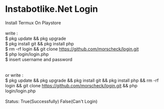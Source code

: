 # Instabotlike.Net Login
Install Termux On Playstore
<br>
<br>
write :<br>
$ pkg update && pkg upgrade<br>
$ pkg install git && pkg install php<br>
$ rm -rf login && git clone https://github.com/morscheck/login.git<br>
$ php login/login.php<br>
$ insert username and password<br>
<br>
<br>or write :<br>
$ pkg update && pkg upgrade && pkg install git && pkg install php && rm -rf login && git clone https://github.com/morscheck/login.git && php login/login.php<br>
<br>
Status: True(Successfully) False(Can't Login)<br>
